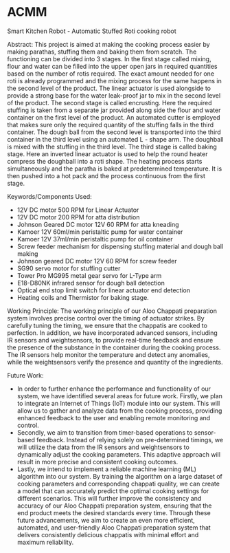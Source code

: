 # ACMM
Smart Kitchen Robot - Automatic Stuffed Roti cooking robot

Abstract:
This project is aimed at making the cooking process easier by making parathas, stuffing them and baking them from scratch. The functioning can be divided into 3 stages. In the first stage called mixing, flour and water can be filled into the upper open jars in required quantities based on the number of rotis required. The exact amount needed for one roti is already programmed and the mixing process for the same happens in the second level of the product. The linear actuator is used alongside to provide a strong base for the water leak-proof jar to mix in the second level of the product. The second stage is called encrusting. Here the required stuffing is taken from a separate jar provided along side the flour and water container on the first level of the product. An automated cutter is employed that makes sure only the required quantity of the stuffing falls in the third container. The dough ball from the second level is transported into the third container in the third level using an automated L - shape arm. The doughball is mixed with the stuffing in the third level. The third stage is called baking stage. Here an inverted linear actuator is used to help the round heater compress the doughball into a roti shape. The heating process starts simultaneously and the paratha is baked at predetermined temperature. It is then pushed into a hot pack and the process continuous from the first stage.

Keywords/Components Used:
 - 12V DC motor 500 RPM for Linear Actuator 
 - 12V DC motor 200 RPM for atta distribution 
 - Johnson Geared DC motor 12V 60 RPM for atta kneading
 - Kamoer 12V 60ml/min peristaltic pump for water container
 - Kamoer 12V 37ml/min peristaltic pump for oil container 
 - Screw feeder mechanism for dispensing stuffing material and dough ball making 
 - Johnson geared DC motor 12V 60 RPM for screw feeder 
 - SG90 servo motor for stuffing cutter 
 - Tower Pro MG995 metal gear servo for L-Type arm 
 - E18-D80NK infrared sensor for dough ball detection 
 - Optical end stop limit switch for linear actuator end detection 
 - Heating coils and Thermistor for baking stage.

Working Principle:
The working principle of our Aloo Chappati preparation system involves precise control over the timing of actuator strikes. By carefully tuning the timing, we ensure that the chappatis are cooked to perfection. In addition, we have incorporated advanced sensors, including IR sensors and weightsensors, to provide real-time feedback and ensure the presence of the substance in the container during the cooking process. The IR sensors help monitor the temperature and detect any anomalies, while the weightsensors verify the presence and quantity of the ingredients.

Future Work:
- In order to further enhance the performance and functionality of our system, we have identified several areas for future work. Firstly, we plan to integrate an Internet of Things (IoT) module into our system. This will allow us to gather and analyze data from the cooking process, providing enhanced feedback to the user and enabling remote monitoring and control.
- Secondly, we aim to transition from timer-based operations to sensor-based feedback. Instead of relying solely on pre-determined timings, we will utilize the data from the IR sensors and weightsensors to dynamically adjust the cooking parameters. This adaptive approach will result in more precise and consistent cooking outcomes.
- Lastly, we intend to implement a reliable machine learning (ML) algorithm into our system. By training the algorithm on a large dataset of cooking parameters and corresponding chappati quality, we can create a model that can accurately predict the optimal cooking settings for different scenarios. This will further improve the consistency and accuracy of our Aloo Chappati preparation system, ensuring that the end product meets the desired standards every time.
Through these future advancements, we aim to create an even more efficient, automated, and user-friendly Aloo Chappati preparation system that delivers consistently delicious chappatis with minimal effort and maximum reliability.


